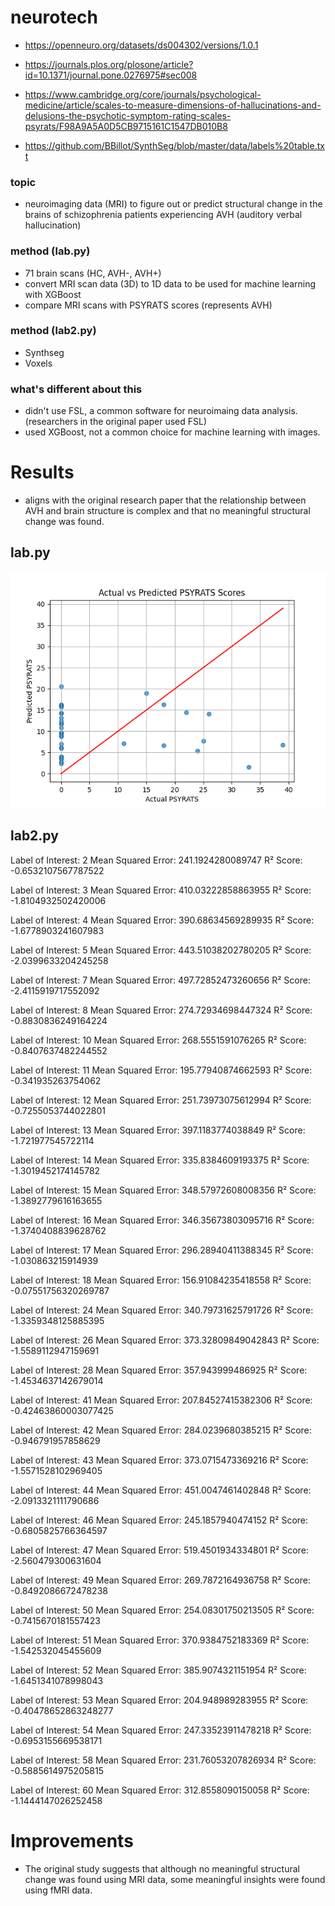 # neurotech
- https://openneuro.org/datasets/ds004302/versions/1.0.1


- https://journals.plos.org/plosone/article?id=10.1371/journal.pone.0276975#sec008


- https://www.cambridge.org/core/journals/psychological-medicine/article/scales-to-measure-dimensions-of-hallucinations-and-delusions-the-psychotic-symptom-rating-scales-psyrats/F98A9A5A0D5CB9715161C1547DB010B8


- https://github.com/BBillot/SynthSeg/blob/master/data/labels%20table.txt

### topic

- neuroimaging data (MRI) to figure out or predict structural change in the brains of schizophrenia patients experiencing AVH (auditory verbal hallucination)

### method (lab.py)

- 71 brain scans (HC, AVH-, AVH+)
- convert MRI scan data (3D) to 1D data to be used for machine learning with XGBoost
- compare MRI scans with PSYRATS scores (represents AVH)

### method (lab2.py)
- Synthseg
- Voxels


### what's different about this
- didn't use FSL, a common software for neuroimaing data analysis. (researchers in the original paper used FSL)
- used XGBoost, not a common choice for machine learning with images.

# Results
- aligns with the original research paper that the relationship between AVH and brain structure is complex and that no meaningful structural change was found.
## lab.py
![img.png](img.png)
## lab2.py
Label of Interest: 2
Mean Squared Error: 241.1924280089747
R² Score: -0.6532107567787522

Label of Interest: 3
Mean Squared Error: 410.03222858863955
R² Score: -1.8104932502420006

Label of Interest: 4
Mean Squared Error: 390.68634569289935
R² Score: -1.6778903241607983

Label of Interest: 5
Mean Squared Error: 443.51038202780205
R² Score: -2.0399633204245258

Label of Interest: 7
Mean Squared Error: 497.72852473260656
R² Score: -2.4115919717552092

Label of Interest: 8
Mean Squared Error: 274.72934698447324
R² Score: -0.8830836249164224

Label of Interest: 10
Mean Squared Error: 268.5551591076265
R² Score: -0.8407637482244552

Label of Interest: 11
Mean Squared Error: 195.77940874662593
R² Score: -0.341935263754062

Label of Interest: 12
Mean Squared Error: 251.73973075612994
R² Score: -0.7255053744022801

Label of Interest: 13
Mean Squared Error: 397.1183774038849
R² Score: -1.721977545722114

Label of Interest: 14
Mean Squared Error: 335.8384609193375
R² Score: -1.3019452174145782

Label of Interest: 15
Mean Squared Error: 348.57972608008356
R² Score: -1.3892779616163655

Label of Interest: 16
Mean Squared Error: 346.35673803095716
R² Score: -1.3740408839628762

Label of Interest: 17
Mean Squared Error: 296.28940411388345
R² Score: -1.030863215914939

Label of Interest: 18
Mean Squared Error: 156.91084235418558
R² Score: -0.07551756320269787

Label of Interest: 24
Mean Squared Error: 340.79731625791726
R² Score: -1.3359348125885395

Label of Interest: 26
Mean Squared Error: 373.32809849042843
R² Score: -1.5589112947159691

Label of Interest: 28
Mean Squared Error: 357.943999486925
R² Score: -1.4534637142679014

Label of Interest: 41
Mean Squared Error: 207.84527415382306
R² Score: -0.42463860003077425

Label of Interest: 42
Mean Squared Error: 284.0239680385215
R² Score: -0.946791957858629

Label of Interest: 43
Mean Squared Error: 373.0715473369216
R² Score: -1.5571528102969405

Label of Interest: 44
Mean Squared Error: 451.0047461402848
R² Score: -2.0913321111790686

Label of Interest: 46
Mean Squared Error: 245.1857940474152
R² Score: -0.6805825766364597

Label of Interest: 47
Mean Squared Error: 519.4501934334801
R² Score: -2.560479300631604

Label of Interest: 49
Mean Squared Error: 269.7872164936758
R² Score: -0.8492086672478238

Label of Interest: 50
Mean Squared Error: 254.08301750213505
R² Score: -0.7415670181557423

Label of Interest: 51
Mean Squared Error: 370.9384752183369
R² Score: -1.542532045455609

Label of Interest: 52
Mean Squared Error: 385.9074321151954
R² Score: -1.6451341078998043

Label of Interest: 53
Mean Squared Error: 204.948989283955
R² Score: -0.40478652863248277

Label of Interest: 54
Mean Squared Error: 247.33523911478218
R² Score: -0.6953155669538171

Label of Interest: 58
Mean Squared Error: 231.76053207826934
R² Score: -0.5885614975205815

Label of Interest: 60
Mean Squared Error: 312.8558090150058
R² Score: -1.1444147026252458

# Improvements

- The original study suggests that although no meaningful structural change was found using MRI data, some meaningful insights were found using fMRI data. 

